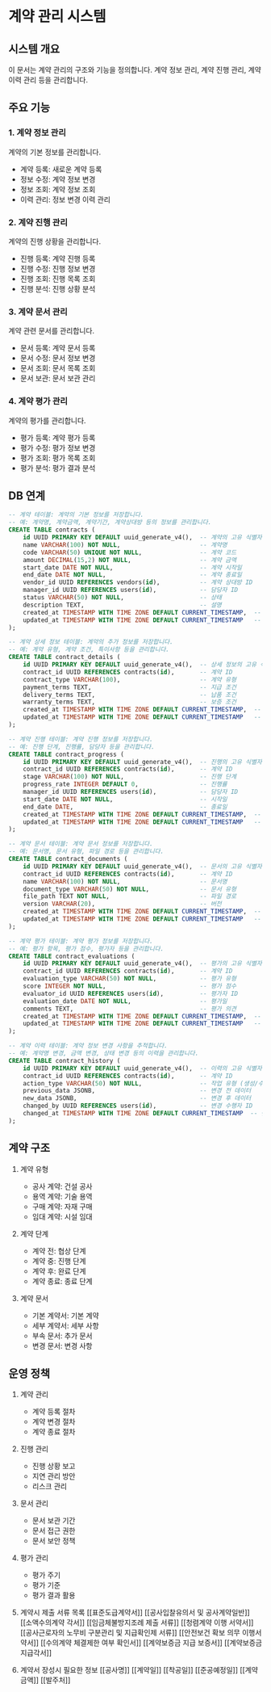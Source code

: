 # 계약 관리 시스템

## 시스템 개요
이 문서는 계약 관리의 구조와 기능을 정의합니다.
계약 정보 관리, 계약 진행 관리, 계약 이력 관리 등을 관리합니다.

## 주요 기능

### 1. 계약 정보 관리
계약의 기본 정보를 관리합니다.
- 계약 등록: 새로운 계약 등록
- 정보 수정: 계약 정보 변경
- 정보 조회: 계약 정보 조회
- 이력 관리: 정보 변경 이력 관리

### 2. 계약 진행 관리
계약의 진행 상황을 관리합니다.
- 진행 등록: 계약 진행 등록
- 진행 수정: 진행 정보 변경
- 진행 조회: 진행 목록 조회
- 진행 분석: 진행 상황 분석

### 3. 계약 문서 관리
계약 관련 문서를 관리합니다.
- 문서 등록: 계약 문서 등록
- 문서 수정: 문서 정보 변경
- 문서 조회: 문서 목록 조회
- 문서 보관: 문서 보관 관리

### 4. 계약 평가 관리
계약의 평가를 관리합니다.
- 평가 등록: 계약 평가 등록
- 평가 수정: 평가 정보 변경
- 평가 조회: 평가 목록 조회
- 평가 분석: 평가 결과 분석

## DB 연계
```sql
-- 계약 테이블: 계약의 기본 정보를 저장합니다.
-- 예: 계약명, 계약금액, 계약기간, 계약상대방 등의 정보를 관리합니다.
CREATE TABLE contracts (
    id UUID PRIMARY KEY DEFAULT uuid_generate_v4(),  -- 계약의 고유 식별자
    name VARCHAR(100) NOT NULL,                      -- 계약명
    code VARCHAR(50) UNIQUE NOT NULL,                -- 계약 코드
    amount DECIMAL(15,2) NOT NULL,                   -- 계약 금액
    start_date DATE NOT NULL,                        -- 계약 시작일
    end_date DATE NOT NULL,                          -- 계약 종료일
    vendor_id UUID REFERENCES vendors(id),           -- 계약 상대방 ID
    manager_id UUID REFERENCES users(id),            -- 담당자 ID
    status VARCHAR(50) NOT NULL,                     -- 상태
    description TEXT,                                -- 설명
    created_at TIMESTAMP WITH TIME ZONE DEFAULT CURRENT_TIMESTAMP,  -- 생성 일시
    updated_at TIMESTAMP WITH TIME ZONE DEFAULT CURRENT_TIMESTAMP   -- 수정 일시
);

-- 계약 상세 정보 테이블: 계약의 추가 정보를 저장합니다.
-- 예: 계약 유형, 계약 조건, 특이사항 등을 관리합니다.
CREATE TABLE contract_details (
    id UUID PRIMARY KEY DEFAULT uuid_generate_v4(),  -- 상세 정보의 고유 식별자
    contract_id UUID REFERENCES contracts(id),       -- 계약 ID
    contract_type VARCHAR(100),                      -- 계약 유형
    payment_terms TEXT,                              -- 지급 조건
    delivery_terms TEXT,                             -- 납품 조건
    warranty_terms TEXT,                             -- 보증 조건
    created_at TIMESTAMP WITH TIME ZONE DEFAULT CURRENT_TIMESTAMP,  -- 생성 일시
    updated_at TIMESTAMP WITH TIME ZONE DEFAULT CURRENT_TIMESTAMP   -- 수정 일시
);

-- 계약 진행 테이블: 계약 진행 정보를 저장합니다.
-- 예: 진행 단계, 진행률, 담당자 등을 관리합니다.
CREATE TABLE contract_progress (
    id UUID PRIMARY KEY DEFAULT uuid_generate_v4(),  -- 진행의 고유 식별자
    contract_id UUID REFERENCES contracts(id),       -- 계약 ID
    stage VARCHAR(100) NOT NULL,                     -- 진행 단계
    progress_rate INTEGER DEFAULT 0,                 -- 진행률
    manager_id UUID REFERENCES users(id),            -- 담당자 ID
    start_date DATE NOT NULL,                        -- 시작일
    end_date DATE,                                   -- 종료일
    created_at TIMESTAMP WITH TIME ZONE DEFAULT CURRENT_TIMESTAMP,  -- 생성 일시
    updated_at TIMESTAMP WITH TIME ZONE DEFAULT CURRENT_TIMESTAMP   -- 수정 일시
);

-- 계약 문서 테이블: 계약 문서 정보를 저장합니다.
-- 예: 문서명, 문서 유형, 파일 경로 등을 관리합니다.
CREATE TABLE contract_documents (
    id UUID PRIMARY KEY DEFAULT uuid_generate_v4(),  -- 문서의 고유 식별자
    contract_id UUID REFERENCES contracts(id),       -- 계약 ID
    name VARCHAR(100) NOT NULL,                      -- 문서명
    document_type VARCHAR(50) NOT NULL,              -- 문서 유형
    file_path TEXT NOT NULL,                         -- 파일 경로
    version VARCHAR(20),                             -- 버전
    created_at TIMESTAMP WITH TIME ZONE DEFAULT CURRENT_TIMESTAMP,  -- 생성 일시
    updated_at TIMESTAMP WITH TIME ZONE DEFAULT CURRENT_TIMESTAMP   -- 수정 일시
);

-- 계약 평가 테이블: 계약 평가 정보를 저장합니다.
-- 예: 평가 항목, 평가 점수, 평가자 등을 관리합니다.
CREATE TABLE contract_evaluations (
    id UUID PRIMARY KEY DEFAULT uuid_generate_v4(),  -- 평가의 고유 식별자
    contract_id UUID REFERENCES contracts(id),       -- 계약 ID
    evaluation_type VARCHAR(50) NOT NULL,            -- 평가 유형
    score INTEGER NOT NULL,                          -- 평가 점수
    evaluator_id UUID REFERENCES users(id),          -- 평가자 ID
    evaluation_date DATE NOT NULL,                   -- 평가일
    comments TEXT,                                   -- 평가 의견
    created_at TIMESTAMP WITH TIME ZONE DEFAULT CURRENT_TIMESTAMP,  -- 생성 일시
    updated_at TIMESTAMP WITH TIME ZONE DEFAULT CURRENT_TIMESTAMP   -- 수정 일시
);

-- 계약 이력 테이블: 계약 정보 변경 사항을 추적합니다.
-- 예: 계약명 변경, 금액 변경, 상태 변경 등의 이력을 관리합니다.
CREATE TABLE contract_history (
    id UUID PRIMARY KEY DEFAULT uuid_generate_v4(),  -- 이력의 고유 식별자
    contract_id UUID REFERENCES contracts(id),       -- 계약 ID
    action_type VARCHAR(50) NOT NULL,                -- 작업 유형 (생성/수정/삭제)
    previous_data JSONB,                             -- 변경 전 데이터
    new_data JSONB,                                  -- 변경 후 데이터
    changed_by UUID REFERENCES users(id),            -- 변경 수행자 ID
    changed_at TIMESTAMP WITH TIME ZONE DEFAULT CURRENT_TIMESTAMP  -- 변경 일시
);
```

## 계약 구조
1. 계약 유형
   - 공사 계약: 건설 공사
   - 용역 계약: 기술 용역
   - 구매 계약: 자재 구매
   - 임대 계약: 시설 임대

2. 계약 단계
   - 계약 전: 협상 단계
   - 계약 중: 진행 단계
   - 계약 후: 완료 단계
   - 계약 종료: 종료 단계

3. 계약 문서
   - 기본 계약서: 기본 계약
   - 세부 계약서: 세부 사항
   - 부속 문서: 추가 문서
   - 변경 문서: 변경 사항

## 운영 정책
1. 계약 관리
   - 계약 등록 절차
   - 계약 변경 절차
   - 계약 종료 절차

2. 진행 관리
   - 진행 상황 보고
   - 지연 관리 방안
   - 리스크 관리

3. 문서 관리
   - 문서 보관 기간
   - 문서 접근 권한
   - 문서 보안 정책

4. 평가 관리
   - 평가 주기
   - 평가 기준
   - 평가 결과 활용

1. 계약시 제출 서류 목록
	[[표준도급계약서]]
	[[공사입찰유의서 및 공사계약일반]]
	[[소액수의계약 각서]]
	[[임금체불방지조례 제출 서류]]
	[[청렴계약 이행 서약서]]
	[[공사근로자의 노무비 구분관리 및 지급확인제 서류]]
	[[안전보건 확보 의무 이행서약서]]
	[[수의계약 체결제한 여부 확인서]]
	[[계약보증금 지급 보증서]]
	[[계약보증금 지급각서]]
	
2. 계약서 장성시 필요한 정보
	[[공사명]]
	[[계약일]]
	[[착공일]]
	[[준공예정일]]
	[[계약금액]]
	[[발주처]]